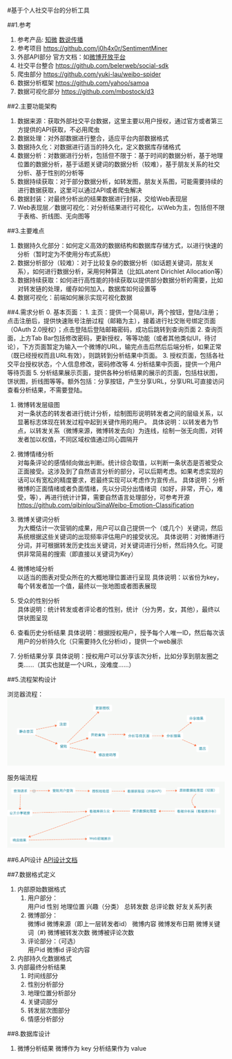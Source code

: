 #基于个人社交平台的分析工具

##1.参考
1. 参考产品: [知微](http://www.weiboreach.com)
[数说传播](http://t.datastory.com.cn)
2. 参考项目 https://github.com/j0h4x0r/SentimentMiner
3. 外部API部分 官方文档：如[微博开放平台](http://open.weibo.com/wiki/首页)
4. 社交平台整合 https://github.com/belerweb/social-sdk
5. 爬虫部分 https://github.com/yuki-lau/weibo-spider
6. 数据分析框架 https://github.com/yahoo/samoa
7. 数据可视化部分 https://github.com/mbostock/d3


##2.主要功能架构
1. 数据来源：获取外部社交平台数据，这里主要以用户授权，通过官方或者第三方提供的API获取，不必用爬虫
2. 数据处理：对外部数据进行整合，适应平台内部数据格式
3. 数据持久化：对数据进行适当的持久化，定义数据库存储格式
4. 数据分析：对数据进行分析，包括但不限于：基于时间的数据分析，基于地理位置的数据分析，基于话题关键词的数据分析（较难），基于朋友关系的社交分析、基于性别的分析等
5. 数据持续获取：对于部分数据分析，如转发图，朋友关系图，可能需要持续的进行数据获取，这里可以通过API或者爬虫解决
6. 数据封装：对最终分析出的结果数据进行封装，交给Web表现层
7. Web表现层／数据可视化：对分析结果进行可视化，以Web为主，包括但不限于表格、折线图、无向图等


##3.主要难点
1. 数据持久化部分：如何定义高效的数据结构和数据库存储方式，以进行快速的分析（暂时定为不使用分布式系统）
2. 数据分析部分（较难）：对于比较复杂的数据分析（如话题关键词，朋友关系），如何进行数据分析，采用何种算法（比如Latent Dirichlet Allocation等）
3. 数据持续获取：如何进行高性能的持续获取以提供部分数据分析的需要，比如对转发链的处理，缓存如何加入，数据库如何设置等
4. 数据可视化：前端如何展示实现可视化数据


##4.需求分析
0. 基本页面：
	1. 主页：提供一个简易UI，两个按钮，登陆/注册；点击注册后，提供快速账号注册过程（邮箱为主），接着进行社交账号绑定页面（OAuth 2.0授权）；点击登陆后登陆邮箱密码，成功后跳转到查询页面
	2. 查询页面，上方Tab Bar包括修改密码，更新授权，等等功能（或者其他类似UI，待讨论），下方页面暂定为输入一个微博的URL，输完点击后然后后端分析，如果正常（既已经授权而且URL有效），则跳转到分析结果中页面。
	3. 授权页面，包括各社交平台授权状态，个人信息修改，密码修改等
	4. 分析结果中页面，提供一个用户等待页面
	5. 分析结果展示页面，提供各种分析结果的展示的页面，包括柱状图，饼状图，折线图等等。额外包括：分享按钮，产生分享URL，分享URL可直接访问查看分析结果，不需要登陆。

1. 微博转发层级图   
对一条状态的转发者进行统计分析，绘制图形说明转发者之间的层级关系，以显著标志体现在转发过程中起到关键作用的用户。
具体说明：以转发者为节点，以转发关系（微博来源，微博转发去向）为连线，绘制一张无向图，对转发者加以权值，不同区域权值通过同心圆隔开

2. 微博情绪分析  
对每条评论的感情倾向做出判断。统计综合取值，以判断一条状态是否被受众正面接受。这涉及到了自然语言分析的部分，可以后期考虑。如果考虑实现的话可以有宽松的精度要求，若最终实现可以考虑作为宣传点。
具体说明：分析微博的正面情绪或者负面情绪，先以分词分出情绪词（如好，非常，开心，难受，等），再进行统计计算，需要自然语言处理部分，可参考开源
https://github.com/qibinlou/SinaWeibo-Emotion-Classification

3. 微博关键词分析  
为大概估计一次营销的成果，用户可以自己提供一个（或几个）关键词，然后系统根据这些关键词的出现频率评估用户的接受状况。
具体说明：对微博进行分词，并可根据转发历史找出关键词，对关键词进行分析，然后持久化。可提供非常简易的搜索（即直接以关键词为Key）

4. 微博地域分析  
以适当的图表对受众所在的大概地理位置进行呈现
具体说明：以省份为key，每个转发者加一个值，最终以一张地图或者图表展现

5. 受众的性别分析  
具体说明：统计转发或者评论者的性别，统计（分为男，女，其他），最终以饼状图呈现

6. 查看历史分析结果
具体说明：根据授权用户，授予每个人唯一ID，然后每次该用户的分析持久化（只需要持久化分析id），提供一个web展示

7. 分析结果分享
具体说明：授权用户可以分享该次分析，比如分享到朋友圈之类……（其实也就是一个URL，没难度……）

##5.流程架构设计

浏览器流程：
![](./BroswerProcess.png)

服务端流程
![](./ServerProcess.png)

##6.API设计
[API设计文档](./api.md)


##7.数据格式定义
1. 内部原始数据格式
	1. 用户部分：  
用户id 性别 地理位置 兴趣（分类） 总转发数 总评论数 好友关系列表  
	2. 微博部分：  
微博id 微博来源（即上一层转发者id） 微博内容 微博发布日期 微博关键词（#) 微博被转发次数 微博被评论次数  
	3. 评论部分：（可选）  
用户id 微博id 评论内容
2. 内部持久化数据格式
3. 内部最终分析结果
	1. 时间线部分
	2. 性别分析部分
	3. 地理位置分析部分
	4. 关键词部分
	5. 转发层次图部分
	6. 情感分析部分


##8.数据库设计

1. 微博分析结果
微博作为 key
分析结果作为 value

